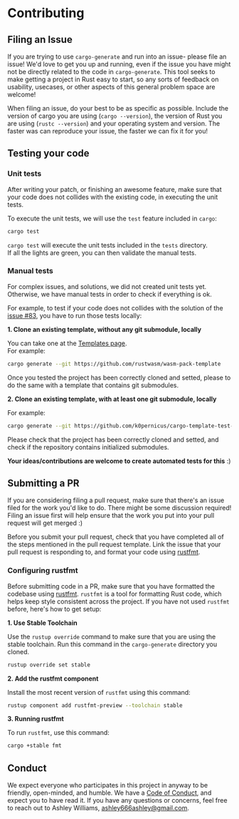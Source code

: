 # Contributing

## Filing an Issue

If you are trying to use `cargo-generate` and run into an issue- please file an
issue! We'd love to get you up and running, even if the issue you have might
not be directly related to the code in `cargo-generate`. This tool seeks to make
getting a project in Rust easy to start, so any sorts of feedback on usability,
usecases, or other aspects of this general problem space are welcome!

When filing an issue, do your best to be as specific as possible. Include
the version of cargo you are using (`cargo --version`), the version of Rust
you are using (`rustc --version`) and your operating system and version. The
faster was can reproduce your issue, the faster we can fix it for you!

## Testing your code

### Unit tests

After writing your patch, or finishing an awesome feature, make sure that your
code does not collides with the existing code, in executing the unit tests.

To execute the unit tests, we will use the `test` feature included in `cargo`:

```sh
cargo test
```

`cargo test` will execute the unit tests included in the `tests` directory.  
If all the lights are green, you can then validate the manual tests.

### Manual tests

For complex issues, and solutions, we did not created unit tests yet.  
Otherwise, we have manual tests in order to check if everything is ok.

For example, to test if your code does not collides with the solution of the
[issue #83], you have to run those tests locally:

**1. Clone an existing template, without any git submodule, locally**

You can take one at the [Templates page].  
For example:

```sh
cargo generate --git https://github.com/rustwasm/wasm-pack-template
```

Once you tested the project has been correctly cloned and setted, please to
do the same with a template that contains git submodules.

**2. Clone an existing template, with at least one git submodule, locally**

For example:

```sh
cargo generate --git https://github.com/k0pernicus/cargo-template-test-submodule
```

Please check that the project has been correctly cloned and setted, and check
if the repository contains initialized submodules.

**Your ideas/contributions are welcome to create automated tests for this** :)

## Submitting a PR

If you are considering filing a pull request, make sure that there's an issue
filed for the work you'd like to do. There might be some discussion required!
Filing an issue first will help ensure that the work you put into your pull
request will get merged :)

Before you submit your pull request, check that you have completed all of the
steps mentioned in the pull request template. Link the issue that your pull
request is responding to, and format your code using [rustfmt][rustfmt].

### Configuring rustfmt

Before submitting code in a PR, make sure that you have formatted the codebase
using [rustfmt][rustfmt]. `rustfmt` is a tool for formatting Rust code, which
helps keep style consistent across the project. If you have not used `rustfmt`
before, here's how to get setup:

**1. Use Stable Toolchain**

Use the `rustup override` command to make sure that you are using the stable
toolchain. Run this command in the `cargo-generate` directory you cloned.

```sh
rustup override set stable
```

**2. Add the rustfmt component**

Install the most recent version of `rustfmt` using this command:

```sh
rustup component add rustfmt-preview --toolchain stable
```

**3. Running rustfmt**

To run `rustfmt`, use this command:

```sh
cargo +stable fmt
```

[rustfmt]: https://github.com/rust-lang-nursery/rustfmt

## Conduct

We expect everyone who participates in this project in anyway to be friendly,
open-minded, and humble. We have a [Code of Conduct], and expect you to have
read it. If you have any questions or concerns, feel free to reach out to
Ashley Williams, ashley666ashley@gmail.com.

[Code of Conduct]: CODE_OF_CONDUCT.md
[issue #83]: https://github.com/ashleygwilliams/cargo-generate/issues/83
[Templates page]: TEMPLATES.md
